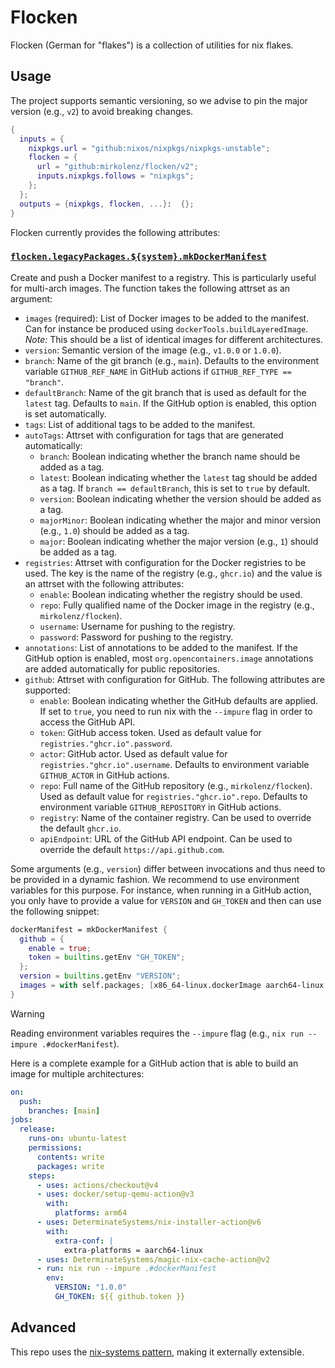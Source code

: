 # Flocken

Flocken (German for "flakes") is a collection of utilities for nix flakes.

## Usage

The project supports semantic versioning, so we advise to pin the major version (e.g., `v2`) to avoid breaking changes.

```nix
{
  inputs = {
    nixpkgs.url = "github:nixos/nixpkgs/nixpkgs-unstable";
    flocken = {
      url = "github:mirkolenz/flocken/v2";
      inputs.nixpkgs.follows = "nixpkgs";
    };
  };
  outputs = {nixpkgs, flocken, ...}:  {};
}
```

Flocken currently provides the following attributes:

### [`flocken.legacyPackages.${system}.mkDockerManifest`](./src/docker-manifest.nix)

Create and push a Docker manifest to a registry.
This is particularly useful for multi-arch images.
The function takes the following attrset as an argument:

- `images` (required): List of Docker images to be added to the manifest. Can for instance be produced using `dockerTools.buildLayeredImage`. _Note:_ This should be a list of identical images for different architectures.
- `version`: Semantic version of the image (e.g., `v1.0.0` or `1.0.0`).
- `branch`: Name of the git branch (e.g., `main`). Defaults to the environment variable `GITHUB_REF_NAME` in GitHub actions if `GITHUB_REF_TYPE == "branch"`.
- `defaultBranch`: Name of the git branch that is used as default for the `latest` tag. Defaults to `main`. If the GitHub option is enabled, this option is set automatically.
- `tags`: List of additional tags to be added to the manifest.
- `autoTags`: Attrset with configuration for tags that are generated automatically:
  - `branch`: Boolean indicating whether the branch name should be added as a tag.
  - `latest`: Boolean indicating whether the `latest` tag should be added as a tag. If `branch == defaultBranch`, this is set to `true` by default.
  - `version`: Boolean indicating whether the version should be added as a tag.
  - `majorMinor`: Boolean indicating whether the major and minor version (e.g., `1.0`) should be added as a tag.
  - `major`: Boolean indicating whether the major version (e.g., `1`) should be added as a tag.
- `registries`: Attrset with configuration for the Docker registries to be used. The key is the name of the registry (e.g., `ghcr.io`) and the value is an attrset with the following attributes:
  - `enable`: Boolean indicating whether the registry should be used.
  - `repo`: Fully qualified name of the Docker image in the registry (e.g., `mirkolenz/flocken`).
  - `username`: Username for pushing to the registry.
  - `password`: Password for pushing to the registry.
- `annotations`: List of annotations to be added to the manifest. If the GitHub option is enabled, most `org.opencontainers.image` annotations are added automatically for public repositories.
- `github`: Attrset with configuration for GitHub. The following attributes are supported:
  - `enable`: Boolean indicating whether the GitHub defaults are applied. If set to `true`, you need to run nix with the `--impure` flag in order to access the GitHub API.
  - `token`: GitHub access token. Used as default value for `registries."ghcr.io".password`.
  - `actor`: GitHub actor. Used as default value for `registries."ghcr.io".username`. Defaults to environment variable `GITHUB_ACTOR` in GitHub actions.
  - `repo`: Full name of the GitHub repository (e.g., `mirkolenz/flocken`). Used as default value for `registries."ghcr.io".repo`. Defaults to environment variable `GITHUB_REPOSITORY` in GitHub actions.
  - `registry`: Name of the container registry. Can be used to override the default `ghcr.io`.
  - `apiEndpoint`: URL of the GitHub API endpoint. Can be used to override the default `https://api.github.com`.

Some arguments (e.g., `version`) differ between invocations and thus need to be provided in a dynamic fashion.
We recommend to use environment variables for this purpose.
For instance, when running in a GitHub action, you only have to provide a value for `VERSION` and `GH_TOKEN` and then can use the following snippet:

```nix
dockerManifest = mkDockerManifest {
  github = {
    enable = true;
    token = builtins.getEnv "GH_TOKEN";
  };
  version = builtins.getEnv "VERSION";
  images = with self.packages; [x86_64-linux.dockerImage aarch64-linux.dockerImage];
}
```

> [!warning]
> Reading environment variables requires the `--impure` flag (e.g., `nix run --impure .#dockerManifest`).

Here is a complete example for a GitHub action that is able to build an image for multiple architectures:

```yaml
on:
  push:
    branches: [main]
jobs:
  release:
    runs-on: ubuntu-latest
    permissions:
      contents: write
      packages: write
    steps:
      - uses: actions/checkout@v4
      - uses: docker/setup-qemu-action@v3
        with:
          platforms: arm64
      - uses: DeterminateSystems/nix-installer-action@v6
        with:
          extra-conf: |
            extra-platforms = aarch64-linux
      - uses: DeterminateSystems/magic-nix-cache-action@v2
      - run: nix run --impure .#dockerManifest
        env:
          VERSION: "1.0.0"
          GH_TOKEN: ${{ github.token }}
```

## Advanced

This repo uses the [nix-systems pattern](https://github.com/nix-systems/nix-systems), making it externally extensible.
